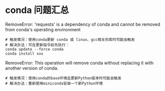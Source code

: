# conda 问题汇总

RemoveError: 'requests' is a dependency of conda and cannot be removed from conda's operating environment

```shell
# 触发情况：使用conda更新 conda 或 linux、gcc相关的库时可能会触发
# 解决办法：可在更新指令前先执行：
conda update --force conda 
conda install xxx
```

RemoveError: This operation will remove conda without replacing it with another version of conda.

```shell
# 触发情况：使用conda的base环境去更新Python版本时可能会触发
# 解决办法：重新使用miniconda安装一个新Python环境
```